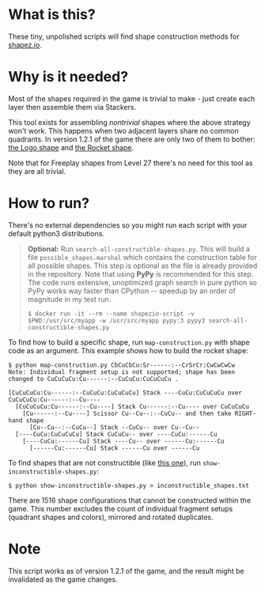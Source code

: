 # What is this?

These tiny, unpolished scripts will find shape construction methods for [shapez.io](https://shapez.io/).

# Why is it needed?

Most of the shapes required in the game is trivial to make - just create each layer then assemble them via Stackers.

This tool exists for assembling *nontrivial* shapes where the above strategy won't work. This happens when two adjacent layers share no common quadrants. In version 1.2.1 of the game there are only two of them to bother: [the Logo shape](https://viewer.shapez.io/?RuCw--Cw:----Ru--) and [the Rocket shape](https://viewer.shapez.io/?CbCuCbCu:Sr------:--CrSrCr:CwCwCwCw).

Note that for Freeplay shapes from Level 27 there's no need for this tool as they are all trivial.

# How to run?

There's no external dependencies so you might run each script with your default python3 distributions.

> **Optional:** Run `search-all-constructible-shapes.py`. This will build a file `possible_shapes.marshal` which contains the construction table for all possible shapes. This step is optional as the file is already provided in the repository. Note that using **PyPy** is recommended for this step. The code runs extensive, unoptimized graph search in pure python so PyPy works way faster than CPython -- speedup by an order of magnitude in my test run.
>
> ```
> $ docker run -it --rm --name shapezio-script -v $PWD:/usr/src/myapp -w /usr/src/myapp pypy:3 pypy3 search-all-constructible-shapes.py
> ```



To find how to build a specific shape, run `map-construction.py` with shape code as an argument. This example shows how to build the rocket shape:

```
$ python map-construction.py CbCuCbCu:Sr------:--CrSrCr:CwCwCwCw
Note: Individual fragment setup is not supported; shape has been changed to CuCuCuCu:Cu------:--CuCuCu:CuCuCuCu .

[CuCuCuCu:Cu------:--CuCuCu:CuCuCuCu] Stack ----CuCu:CuCuCuCu over CuCuCuCu:Cu------:--Cu----
  [CuCuCuCu:Cu------:--Cu----] Stack Cu------:--Cu---- over CuCuCuCu
    [Cu------:--Cu----] Scissor Cu--Cu--:--CuCu-- and then take RIGHT-hand shape
      [Cu--Cu--:--CuCu--] Stack --CuCu-- over Cu--Cu--
  [----CuCu:CuCuCuCu] Stack CuCuCu-- over ----CuCu:------Cu
    [----CuCu:------Cu] Stack ----Cu-- over ------Cu:------Cu
      [------Cu:------Cu] Stack ------Cu over ------Cu
```



To find shapes that are not constructible (like [this one](https://viewer.shapez.io/?------Cu:CuCuCu--)), run `show-inconstructible-shapes.py`:

```
$ python show-inconstructible-shapes.py > inconstructible_shapes.txt
```

There are 1516 shape configurations that cannot be constructed within the game. This number excludes the count of individual fragment setups (quadrant shapes and colors), mirrored and rotated duplicates.

# Note

This script works as of version 1.2.1 of the game, and the result might be invalidated as the game changes.